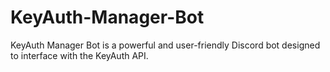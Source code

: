 # KeyAuth-Manager-Bot
KeyAuth Manager Bot is a powerful and user-friendly Discord bot designed to interface with the KeyAuth API.
